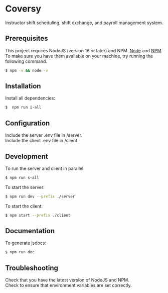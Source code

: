 # Coversy

Instructor shift scheduling, shift exchange, and payroll management system.

## Prerequisites

This project requires NodeJS (version 16 or later) and NPM.
[Node](http://nodejs.org/) and [NPM](https://npmjs.org/).
To make sure you have them available on your machine,
try running the following command.

```sh
$ npm -v && node -v
```

## Installation

Install all dependencies:

```sh
$  npm run i-all
```

## Configuration

Include the server .env file in /server. <br>
Include the client .env file in /client.

## Development

To run the server and client in parallel:

```sh
$ npm run s-all
```

To start the server:

```sh
$ npm run dev --prefix ./server
```

To start the client:

```sh
$ npm start --prefix ./client
```

## Documentation

To generate jsdocs:

```sh
$ npm run doc
```

## Troubleshooting

Check that you have the latest version of NodeJS and NPM. <br>
Check to ensure that environment variables are set correctly.
